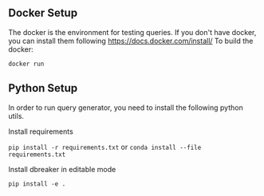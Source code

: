 ## Docker Setup

The docker is the environment for testing queries. If you don't have docker, you can install them following https://docs.docker.com/install/ To build the docker:

`docker run`

## Python Setup

In order to run query generator, you need to install the following python utils.

Install requirements

`pip install -r requirements.txt` or `conda install --file requirements.txt`

Install dbreaker in editable mode

`pip install -e .`
